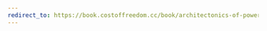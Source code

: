 ```yaml
---
redirect_to: https://book.costoffreedom.cc/book/architectonics-of-power/why-i-choose-copyright.html
---
```

